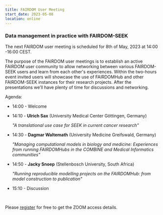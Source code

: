 ```yaml
---
title: FAIRDOM User Meeting
start_date: 2023-05-08
location: online
---
```


### Data management in practice with FAIRDOM-SEEK


The next FAIRDOM user meeting is scheduled for 8th of May, 2023 at 14:00 -16:00 CEST.

The purpose of the FAIRDOM user meetings is to establish an active FAIRDOM user community to allow networking between various FAIRDOM-SEEK users and learn from each other's experiences. 
Within the two-hours event invited users will showcase the use of FAIRDOMHub and other FAIRDOM-SEEK instances for their research projects. After the presentations we’ll have plenty of time for discussions and networking. 

Agenda:

  * 14:00 - Welcome
  
  * 14:10 - **Ulrich Sax** (University Medical Center Göttingen, Germany)
  
    _"A translational use case for SEEK in current cancer research"_
           
  * 14:30 - **Dagmar Waltemath** (University Medicine Greifswald, Germany)
  
    _"Managing computational models in biology and medicine: Experiences from running FAIRDOMHubs in the COMBINE and Medical Informatics communities"_ 
            
  * 14:50 - **Jacky Snoep** (Stellenbosch University, South Africa)
  
    _"Running reproducible modelling projects on the FAIRDOMHub: from model construction to publication"_
  
   * 15:10 - Discussion
  
  &nbsp;
  
  Please [register](https://kta-email.zoom.us/meeting/register/tJYudu6trj8iEtG8ZCNjCLhRX04pehWomdTo) for free to get the ZOOM access details.
  
